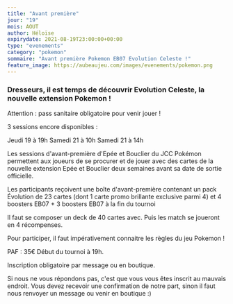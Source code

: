 ```yaml
---
title: "Avant première"
jour: "19"
mois: AOUT
author: Héloïse
expirydate: 2021-08-19T23:00:00+00:00
type: "evenements"
category: "pokemon"
sommaire: "Avant première Pokemon EB07 Evolution Celeste !"
feature_image: https://aubeaujeu.com/images/evenements/pokemon.png
---
```

### Dresseurs, il est temps de découvrir Evolution Celeste, la nouvelle extension Pokemon !

Attention : pass sanitaire obligatoire pour venir jouer !

3 sessions encore disponibles :

Jeudi 19 à 19h
Samedi 21 à 10h
Samedi 21 à 14h

Les sessions d'avant-première d'Epée et Bouclier du JCC Pokémon permettent aux joueurs de se procurer et de jouer avec des cartes de la nouvelle extension Epée et Bouclier deux semaines avant sa date de sortie officielle.

Les participants reçoivent une boîte d'avant-première contenant un pack Évolution de 23 cartes (dont 1 carte promo brillante exclusive parmi 4) et 4 boosters EB07 + 3 boosters EB07 à la fin du tournoi

Il faut se composer un deck de 40 cartes avec. Puis les match se joueront en 4 récompenses.

Pour participer, il faut impérativement connaitre les règles du jeu Pokemon !

PAF : 35€
Début du tournoi à 19h.

Inscription obligatoire par message ou en boutique.

Si nous ne vous répondons pas, c'est que vous vous êtes inscrit au mauvais endroit. Vous devez recevoir une confirmation de notre part, sinon il faut nous renvoyer un message ou venir en boutique :)
